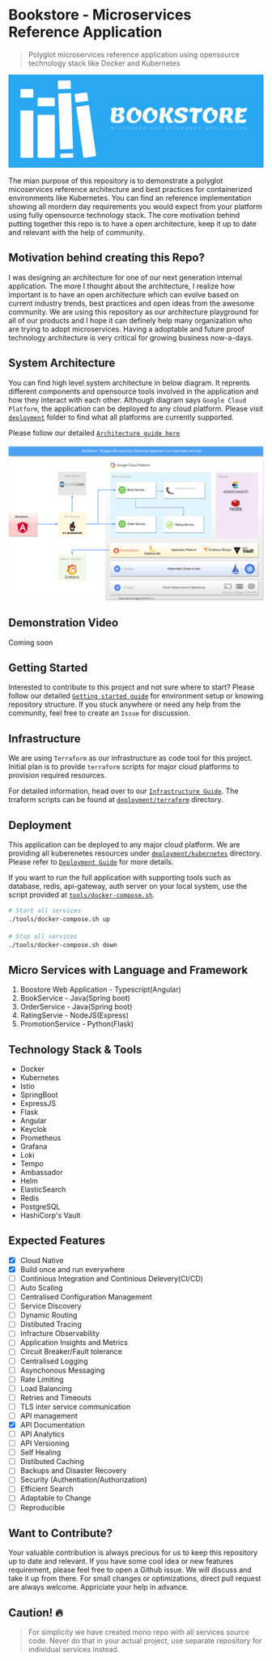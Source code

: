 # Bookstore - Microservices Reference Application

> Polyglot microservices reference application using opensource technology stack like Docker and Kubernetes

![](docs/images/logos/v1/cover-small.png)

The mian purpose of this repository is to demonstrate a polyglot micoservices reference architecture and best practices for containerized environments like Kubernetes. You can find an reference implementation showing all mordern day requirements you would expect from your platform using fully opensource technology stack. The core motivation behind putting together this repo is to have a open architecture, keep it up to date and relevant with the help of community.

## Motivation behind creating this Repo?

I was designing an architecture for one of our next generation internal application. The more I thought about the architecture, I realize how important is to have an open architecture which can evolve based on current industry trends, best practices and open ideas from the awesome community. We are using this repository as our architecture playground for all of our products and I hope it can definely help many organization who are trying to adopt microservices. Having a adoptable and future proof technology architecture is very critical for growing business now-a-days.

## System Architecture

You can find high level system architecture in below diagram. It reprents different components and opensource tools involved in the application and how they interact with each other. Although diagram says `Google Cloud Platform`, the application can be deployed to any cloud platform. Please visit [`deployment`](deployment) folder to find what all platforms are currently supported.

Please follow our detailed [`Architecture guide here`](docs/architecture.md)

![](docs/images/MRA%20Architecture.svg)

## Demonstration Video

Coming soon

## Getting Started

Interested to contribute to this project and not sure where to start? Please follow our detailed [`Getting started guide`](docs/getting-started.md) for environment setup or knowing repository structure. If you stuck anywhere or need any help from the community, feel free to create an `Issue` for discussion.

## Infrastructure

We are using `Terraform` as our infrastructure as code tool for this project. Initial plan is to provide `terraform` scripts for major cloud platforms to provision required resources.

For detailed information, head over to our [`Infrastructure Guide`](docs/infrastructure.md). The trraform scripts can be found at [`deployment/terraform`](deployment/terraform) directory.

## Deployment

This application can be deployed to any major cloud platform. We are providing all kuberenetes resources under [`deployment/kubernetes`](deployment/kubernetes) directory. Please refer to [`Deployment Guide`](docs/deployment.md) for more details.

If you want to run the full application with supporting tools such as database, redis, api-gateway, auth server on your local system, use the script provided at [`tools/docker-compose.sh`](tools/docker-compose.sh).

```bash
# Start all services
./tools/docker-compose.sh up

# Stop all services
./tools/docker-compose.sh down
```

## Micro Services with Language and Framework

1. Boostore Web Application - Typescript(Angular)
2. BookService - Java(Spring boot)
3. OrderService - Java(Spring boot)
4. RatingServie - NodeJS(Express)
5. PromotionService - Python(Flask)

## Technology Stack & Tools

- Docker
- Kubernetes
- Istio
- SpringBoot
- ExpressJS
- Flask
- Angular
- Keyclok
- Prometheus
- Grafana
- Loki
- Tempo
- Ambassador
- Helm
- ElasticSearch
- Redis
- PostgreSQL
- HashiCorp's Vault

## Expected Features

- [x] Cloud Native
- [X] Build once and run everywhere
- [ ] Continious Integration and Continious Delevery(CI/CD)
- [ ] Auto Scaling
- [ ] Centralised Configuration Management
- [ ] Service Discovery
- [ ] Dynamic Routing
- [ ] Distibuted Tracing
- [ ] Infracture Observability
- [ ] Application Insights and Metrics
- [ ] Circuit Breaker/Fault tolerance
- [ ] Centralised Logging
- [ ] Asynchonous Messaging
- [ ] Rate Limiting
- [ ] Load Balancing
- [ ] Retries and Timeouts
- [ ] TLS inter service communication
- [ ] API management
- [X] API Documentation
- [ ] API Analytics
- [ ] API Versioning
- [ ] Self Healing
- [ ] Distibuted Caching
- [ ] Backups and Disaster Recovery
- [ ] Security (Authentiation/Authorization)
- [ ] Efficient Search
- [ ] Adaptable to Change
- [ ] Reproducible

## Want to Contribute?

Your valuable contribution is always precious for us to keep this repository up to date and relevant. If you have some cool idea or new features requirement, please feel free to open a Github issue. We will discuss and take it up from there. For small changes or optimizations, direct pull request are always welcome. Appriciate your help in advance.

## Caution! :fire:

> For simplicity we have created mono repo with all services source code. Never do that in your actual project, use separate repository for individual services instead.
